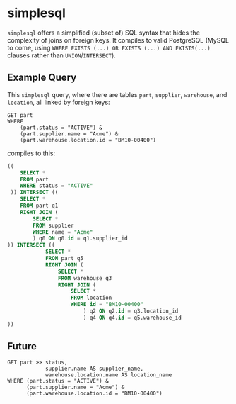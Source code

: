 # simplesql

`simplesql` offers a simplified (subset of) SQL syntax that hides the complexity of joins on foreign keys. It compiles to valid
PostgreSQL (MySQL to come, using `WHERE EXISTS (...) OR EXISTS (...) AND EXISTS(...)` clauses rather than 
`UNION`/`INTERSECT`).

## Example Query

This `simplesql` query, where there are tables `part`, `supplier`, `warehouse`, and `location`, all linked by foreign 
keys:
```
GET part
WHERE 
    (part.status = "ACTIVE") & 
    (part.supplier.name = "Acme") & 
    (part.warehouse.location.id = "BM10-00400")

```

compiles to this:

```SQL
(( 
    SELECT *
    FROM part
    WHERE status = "ACTIVE"
 )) INTERSECT (( 
    SELECT *
    FROM part q1
    RIGHT JOIN (
        SELECT *
        FROM supplier
        WHERE name = "Acme"
        ) q0 ON q0.id = q1.supplier_id
)) INTERSECT (( 
            SELECT *
            FROM part q5
            RIGHT JOIN (
                SELECT *
                FROM warehouse q3
                RIGHT JOIN (
                    SELECT *
                    FROM location
                    WHERE id = "BM10-00400"
                        ) q2 ON q2.id = q3.location_id
                        ) q4 ON q4.id = q5.warehouse_id
))
```

## Future

```
GET part >> status, 
            supplier.name AS supplier_name,
            warehouse.location.name AS location_name
WHERE (part.status = "ACTIVE") & 
      (part.supplier.name = "Acme") & 
      (part.warehouse.location.id = "BM10-00400")

```